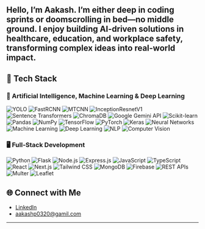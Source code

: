 Hello, I’m Aakash.
I’m either deep in coding sprints or doomscrolling in bed—no middle ground. I enjoy building AI-driven solutions in healthcare, education, and workplace safety, transforming complex ideas into real-world impact.
---

## 🚀 Tech Stack

### 🧠 Artificial Intelligence, Machine Learning & Deep Learning
![YOLO](https://img.shields.io/badge/YOLO-v4/v5/v8-black?style=for-the-badge)
![FastRCNN](https://img.shields.io/badge/FastRCNN-gray?style=for-the-badge)
![MTCNN](https://img.shields.io/badge/MTCNN-blue?style=for-the-badge)
![InceptionResnetV1](https://img.shields.io/badge/InceptionResnetV1-orange?style=for-the-badge)
![Sentence Transformers](https://img.shields.io/badge/Sentence_Transformers-4B8BBE?style=for-the-badge)
![ChromaDB](https://img.shields.io/badge/ChromaDB-purple?style=for-the-badge)
![Google Gemini API](https://img.shields.io/badge/Google%20Gemini-4285F4?style=for-the-badge&logo=google&logoColor=white)
![Scikit-learn](https://img.shields.io/badge/Scikit--learn-F7931E?style=for-the-badge&logo=scikit-learn&logoColor=white)
![Pandas](https://img.shields.io/badge/Pandas-150458?style=for-the-badge&logo=pandas&logoColor=white)
![NumPy](https://img.shields.io/badge/NumPy-013243?style=for-the-badge&logo=numpy&logoColor=white)
![TensorFlow](https://img.shields.io/badge/TensorFlow-FF6F00?style=for-the-badge&logo=tensorflow&logoColor=white)
![PyTorch](https://img.shields.io/badge/PyTorch-EE4C2C?style=for-the-badge&logo=pytorch&logoColor=white)
![Keras](https://img.shields.io/badge/Keras-D00000?style=for-the-badge&logo=keras&logoColor=white)
![Neural Networks](https://img.shields.io/badge/Neural_Networks-6e5494?style=for-the-badge)
![Machine Learning](https://img.shields.io/badge/Machine_Learning-blueviolet?style=for-the-badge)
![Deep Learning](https://img.shields.io/badge/Deep_Learning-1f8ef1?style=for-the-badge)
![NLP](https://img.shields.io/badge/NLP-008080?style=for-the-badge)
![Computer Vision](https://img.shields.io/badge/Computer_Vision-2E8B57?style=for-the-badge)

### 🖥️ Full-Stack Development
![Python](https://img.shields.io/badge/Python-3776AB?style=for-the-badge&logo=python&logoColor=white)
![Flask](https://img.shields.io/badge/Flask-000000?style=for-the-badge&logo=flask&logoColor=white)
![Node.js](https://img.shields.io/badge/Node.js-339933?style=for-the-badge&logo=node-dot-js&logoColor=white)
![Express.js](https://img.shields.io/badge/Express.js-404D59?style=for-the-badge&logo=express&logoColor=white)
![JavaScript](https://img.shields.io/badge/JavaScript-F7DF1E?style=for-the-badge&logo=javascript&logoColor=black)
![TypeScript](https://img.shields.io/badge/TypeScript-3178C6?style=for-the-badge&logo=typescript&logoColor=white)
![React](https://img.shields.io/badge/React-20232A?style=for-the-badge&logo=react&logoColor=61DAFB)
![Next.js](https://img.shields.io/badge/Next.js-000000?style=for-the-badge&logo=nextdotjs&logoColor=white)
![Tailwind CSS](https://img.shields.io/badge/Tailwind_CSS-06B6D4?style=for-the-badge&logo=tailwind-css&logoColor=white)
![MongoDB](https://img.shields.io/badge/MongoDB-47A248?style=for-the-badge&logo=mongodb&logoColor=white)
![Firebase](https://img.shields.io/badge/Firebase-FFCA28?style=for-the-badge&logo=firebase&logoColor=black)
![REST APIs](https://img.shields.io/badge/REST%20APIs-005571?style=for-the-badge)
![Multer](https://img.shields.io/badge/Multer-1d72b8?style=for-the-badge)
![Leaflet](https://img.shields.io/badge/Leaflet-199900?style=for-the-badge&logo=leaflet&logoColor=white)


## 🌐 Connect with Me

- [LinkedIn](https://www.linkedin.com/in/aakash-prasanna-758741297)
- aakashp0320@gamil.com

---

<!--
Fun fact: I love exploring the intersection of AI and society, and I'm always up for a hackathon or a tech challenge!
-->
